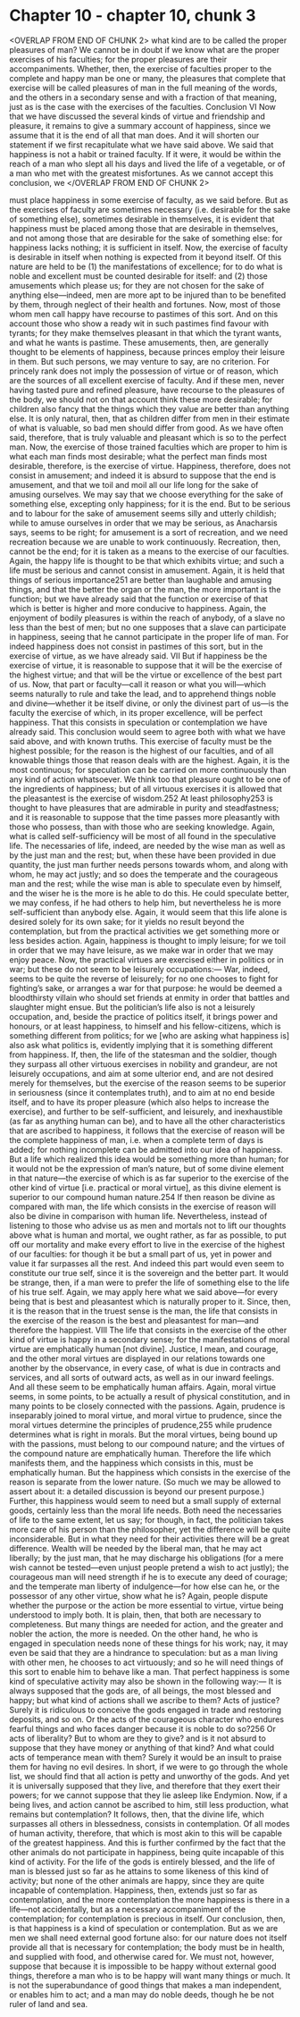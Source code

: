# Chapter 10 - chapter 10, chunk 3

<OVERLAP FROM END OF CHUNK 2>
what kind are to be called the proper pleasures of man? We cannot be in doubt if we know what are the proper exercises of his faculties; for the proper pleasures are their accompaniments. Whether, then, the exercise of faculties proper to the complete and happy man be one or many, the pleasures that complete that exercise will be called pleasures of man in the full meaning of the words, and the others in a secondary sense and with a fraction of that meaning, just as is the case with the exercises of the faculties. Conclusion VI Now that we have discussed the several kinds of virtue and friendship and pleasure, it remains to give a summary account of happiness, since we assume that it is the end of all that man does. And it will shorten our statement if we first recapitulate what we have said above. We said that happiness is not a habit or trained faculty. If it were, it would be within the reach of a man who slept all his days and lived the life of a vegetable, or of a man who met with the greatest misfortunes. As we cannot accept this conclusion, we
</OVERLAP FROM END OF CHUNK 2>

must place happiness in some exercise of faculty, as we said before. But as the exercises of faculty are sometimes necessary (i.e. desirable for the sake of something else), sometimes desirable in themselves, it is evident that happiness must be placed among those that are desirable in themselves, and not among those that are desirable for the sake of something else: for happiness lacks nothing; it is sufficient in itself. Now, the exercise of faculty is desirable in itself when nothing is expected from it beyond itself. Of this nature are held to be (1) the manifestations of excellence; for to do what is noble and excellent must be counted desirable for itself: and (2) those amusements which please us; for they are not chosen for the sake of anything else⁠—indeed, men are more apt to be injured than to be benefited by them, through neglect of their health and fortunes. Now, most of those whom men call happy have recourse to pastimes of this sort. And on this account those who show a ready wit in such pastimes find favour with tyrants; for they make themselves pleasant in that which the tyrant wants, and what he wants is pastime. These amusements, then, are generally thought to be elements of happiness, because princes employ their leisure in them. But such persons, we may venture to say, are no criterion. For princely rank does not imply the possession of virtue or of reason, which are the sources of all excellent exercise of faculty. And if these men, never having tasted pure and refined pleasure, have recourse to the pleasures of the body, we should not on that account think these more desirable; for children also fancy that the things which they value are better than anything else. It is only natural, then, that as children differ from men in their estimate of what is valuable, so bad men should differ from good. As we have often said, therefore, that is truly valuable and pleasant which is so to the perfect man. Now, the exercise of those trained faculties which are proper to him is what each man finds most desirable; what the perfect man finds most desirable, therefore, is the exercise of virtue. Happiness, therefore, does not consist in amusement; and indeed it is absurd to suppose that the end is amusement, and that we toil and moil all our life long for the sake of amusing ourselves. We may say that we choose everything for the sake of something else, excepting only happiness; for it is the end. But to be serious and to labour for the sake of amusement seems silly and utterly childish; while to amuse ourselves in order that we may be serious, as Anacharsis says, seems to be right; for amusement is a sort of recreation, and we need recreation because we are unable to work continuously. Recreation, then, cannot be the end; for it is taken as a means to the exercise of our faculties. Again, the happy life is thought to be that which exhibits virtue; and such a life must be serious and cannot consist in amusement. Again, it is held that things of serious importance251 are better than laughable and amusing things, and that the better the organ or the man, the more important is the function; but we have already said that the function or exercise of that which is better is higher and more conducive to happiness. Again, the enjoyment of bodily pleasures is within the reach of anybody, of a slave no less than the best of men; but no one supposes that a slave can participate in happiness, seeing that he cannot participate in the proper life of man. For indeed happiness does not consist in pastimes of this sort, but in the exercise of virtue, as we have already said. VII But if happiness be the exercise of virtue, it is reasonable to suppose that it will be the exercise of the highest virtue; and that will be the virtue or excellence of the best part of us. Now, that part or faculty⁠—call it reason or what you will⁠—which seems naturally to rule and take the lead, and to apprehend things noble and divine⁠—whether it be itself divine, or only the divinest part of us⁠—is the faculty the exercise of which, in its proper excellence, will be perfect happiness. That this consists in speculation or contemplation we have already said. This conclusion would seem to agree both with what we have said above, and with known truths. This exercise of faculty must be the highest possible; for the reason is the highest of our faculties, and of all knowable things those that reason deals with are the highest. Again, it is the most continuous; for speculation can be carried on more continuously than any kind of action whatsoever. We think too that pleasure ought to be one of the ingredients of happiness; but of all virtuous exercises it is allowed that the pleasantest is the exercise of wisdom.252 At least philosophy253 is thought to have pleasures that are admirable in purity and steadfastness; and it is reasonable to suppose that the time passes more pleasantly with those who possess, than with those who are seeking knowledge. Again, what is called self-sufficiency will be most of all found in the speculative life. The necessaries of life, indeed, are needed by the wise man as well as by the just man and the rest; but, when these have been provided in due quantity, the just man further needs persons towards whom, and along with whom, he may act justly; and so does the temperate and the courageous man and the rest; while the wise man is able to speculate even by himself, and the wiser he is the more is he able to do this. He could speculate better, we may confess, if he had others to help him, but nevertheless he is more self-sufficient than anybody else. Again, it would seem that this life alone is desired solely for its own sake; for it yields no result beyond the contemplation, but from the practical activities we get something more or less besides action. Again, happiness is thought to imply leisure; for we toil in order that we may have leisure, as we make war in order that we may enjoy peace. Now, the practical virtues are exercised either in politics or in war; but these do not seem to be leisurely occupations:⁠— War, indeed, seems to be quite the reverse of leisurely; for no one chooses to fight for fighting’s sake, or arranges a war for that purpose: he would be deemed a bloodthirsty villain who should set friends at enmity in order that battles and slaughter might ensue. But the politician’s life also is not a leisurely occupation, and, beside the practice of politics itself, it brings power and honours, or at least happiness, to himself and his fellow-citizens, which is something different from politics; for we [who are asking what happiness is] also ask what politics is, evidently implying that it is something different from happiness. If, then, the life of the statesman and the soldier, though they surpass all other virtuous exercises in nobility and grandeur, are not leisurely occupations, and aim at some ulterior end, and are not desired merely for themselves, but the exercise of the reason seems to be superior in seriousness (since it contemplates truth), and to aim at no end beside itself, and to have its proper pleasure (which also helps to increase the exercise), and further to be self-sufficient, and leisurely, and inexhaustible (as far as anything human can be), and to have all the other characteristics that are ascribed to happiness, it follows that the exercise of reason will be the complete happiness of man, i.e. when a complete term of days is added; for nothing incomplete can be admitted into our idea of happiness. But a life which realized this idea would be something more than human; for it would not be the expression of man’s nature, but of some divine element in that nature⁠—the exercise of which is as far superior to the exercise of the other kind of virtue [i.e. practical or moral virtue], as this divine element is superior to our compound human nature.254 If then reason be divine as compared with man, the life which consists in the exercise of reason will also be divine in comparison with human life. Nevertheless, instead of listening to those who advise us as men and mortals not to lift our thoughts above what is human and mortal, we ought rather, as far as possible, to put off our mortality and make every effort to live in the exercise of the highest of our faculties: for though it be but a small part of us, yet in power and value it far surpasses all the rest. And indeed this part would even seem to constitute our true self, since it is the sovereign and the better part. It would be strange, then, if a man were to prefer the life of something else to the life of his true self. Again, we may apply here what we said above⁠—for every being that is best and pleasantest which is naturally proper to it. Since, then, it is the reason that in the truest sense is the man, the life that consists in the exercise of the reason is the best and pleasantest for man⁠—and therefore the happiest. VIII The life that consists in the exercise of the other kind of virtue is happy in a secondary sense; for the manifestations of moral virtue are emphatically human [not divine]. Justice, I mean, and courage, and the other moral virtues are displayed in our relations towards one another by the observance, in every case, of what is due in contracts and services, and all sorts of outward acts, as well as in our inward feelings. And all these seem to be emphatically human affairs. Again, moral virtue seems, in some points, to be actually a result of physical constitution, and in many points to be closely connected with the passions. Again, prudence is inseparably joined to moral virtue, and moral virtue to prudence, since the moral virtues determine the principles of prudence,255 while prudence determines what is right in morals. But the moral virtues, being bound up with the passions, must belong to our compound nature; and the virtues of the compound nature are emphatically human. Therefore the life which manifests them, and the happiness which consists in this, must be emphatically human. But the happiness which consists in the exercise of the reason is separate from the lower nature. (So much we may be allowed to assert about it: a detailed discussion is beyond our present purpose.) Further, this happiness would seem to need but a small supply of external goods, certainly less than the moral life needs. Both need the necessaries of life to the same extent, let us say; for though, in fact, the politician takes more care of his person than the philosopher, yet the difference will be quite inconsiderable. But in what they need for their activities there will be a great difference. Wealth will be needed by the liberal man, that he may act liberally; by the just man, that he may discharge his obligations (for a mere wish cannot be tested⁠—even unjust people pretend a wish to act justly); the courageous man will need strength if he is to execute any deed of courage; and the temperate man liberty of indulgence⁠—for how else can he, or the possessor of any other virtue, show what he is? Again, people dispute whether the purpose or the action be more essential to virtue, virtue being understood to imply both. It is plain, then, that both are necessary to completeness. But many things are needed for action, and the greater and nobler the action, the more is needed. On the other hand, he who is engaged in speculation needs none of these things for his work; nay, it may even be said that they are a hindrance to speculation: but as a man living with other men, he chooses to act virtuously; and so he will need things of this sort to enable him to behave like a man. That perfect happiness is some kind of speculative activity may also be shown in the following way:⁠— It is always supposed that the gods are, of all beings, the most blessed and happy; but what kind of actions shall we ascribe to them? Acts of justice? Surely it is ridiculous to conceive the gods engaged in trade and restoring deposits, and so on. Or the acts of the courageous character who endures fearful things and who faces danger because it is noble to do so?256 Or acts of liberality? But to whom are they to give? and is it not absurd to suppose that they have money or anything of that kind? And what could acts of temperance mean with them? Surely it would be an insult to praise them for having no evil desires. In short, if we were to go through the whole list, we should find that all action is petty and unworthy of the gods. And yet it is universally supposed that they live, and therefore that they exert their powers; for we cannot suppose that they lie asleep like Endymion. Now, if a being lives, and action cannot be ascribed to him, still less production, what remains but contemplation? It follows, then, that the divine life, which surpasses all others in blessedness, consists in contemplation. Of all modes of human activity, therefore, that which is most akin to this will be capable of the greatest happiness. And this is further confirmed by the fact that the other animals do not participate in happiness, being quite incapable of this kind of activity. For the life of the gods is entirely blessed, and the life of man is blessed just so far as he attains to some likeness of this kind of activity; but none of the other animals are happy, since they are quite incapable of contemplation. Happiness, then, extends just so far as contemplation, and the more contemplation the more happiness is there in a life⁠—not accidentally, but as a necessary accompaniment of the contemplation; for contemplation is precious in itself. Our conclusion, then, is that happiness is a kind of speculation or contemplation. But as we are men we shall need external good fortune also: for our nature does not itself provide all that is necessary for contemplation; the body must be in health, and supplied with food, and otherwise cared for. We must not, however, suppose that because it is impossible to be happy without external good things, therefore a man who is to be happy will want many things or much. It is not the superabundance of good things that makes a man independent, or enables him to act; and a man may do noble deeds, though he be not ruler of land and sea.